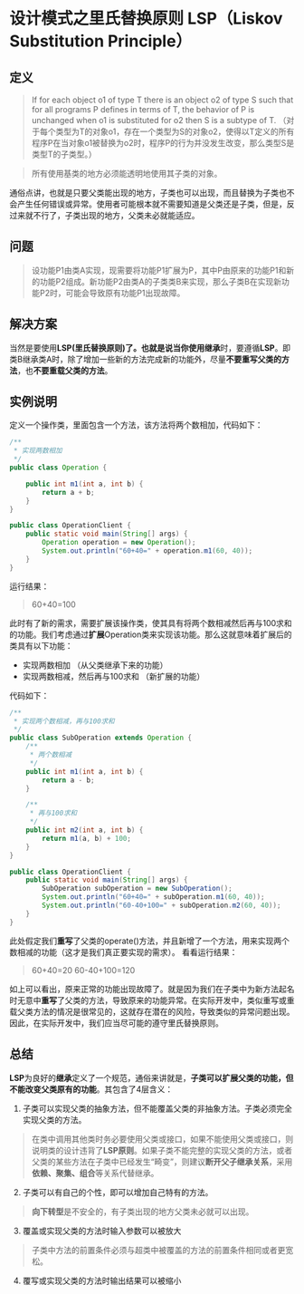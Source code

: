 # 设计模式之里氏替换原则 LSP（Liskov Substitution Principle）

## 定义
> If for each object o1 of type T there is an object o2 of type S such that for all programs P defines in terms of T, the behavior of P is unchanged when o1 is substituted for o2 then S is a subtype of T. （对于每个类型为T的对象o1，存在一个类型为S的对象o2，使得以T定义的所有程序P在当对象o1被替换为o2时，程序P的行为并没发生改变，那么类型S是类型T的子类型。）

> 所有使用基类的地方必须能透明地使用其子类的对象。

通俗点讲，也就是只要父类能出现的地方，子类也可以出现，而且替换为子类也不会产生任何错误或异常。使用者可能根本就不需要知道是父类还是子类，但是，反过来就不行了，子类出现的地方，父类未必就能适应。

## 问题
> 设功能P1由类A实现，现需要将功能P1扩展为P，其中P由原来的功能P1和新的功能P2组成。新功能P2由类A的子类类B来实现，那么子类B在实现新功能P2时，可能会导致原有功能P1出现故障。

## 解决方案
当然是要使用**LSP(里氏替换原则)**了。也就是说当你使用**继承**时，要遵循**LSP**。即类B继承类A时，除了增加一些新的方法完成新的功能外，尽量**不要重写父类的方法**，也**不要重载父类的方法**。

## 实例说明
定义一个操作类，里面包含一个方法，该方法将两个数相加，代码如下：

```java
/**
 * 实现两数相加
 */
public class Operation {

    public int m1(int a, int b) {
        return a + b;
    }
}

public class OperationClient {
    public static void main(String[] args) {
        Operation operation = new Operation();
        System.out.println("60+40=" + operation.m1(60, 40));
    }
}
```

运行结果：

> 60+40=100

此时有了新的需求，需要扩展该操作类，使其具有将两个数相减然后再与100求和的功能。我们考虑通过**扩展**Operation类来实现该功能。那么这就意味着扩展后的类具有以下功能：

- 实现两数相加 （从父类继承下来的功能）
- 实现两数相减，然后再与100求和 （新扩展的功能）

代码如下：

```java
/**
 * 实现两个数相减，再与100求和
 */
public class SubOperation extends Operation {
    /**
     * 两个数相减
     */
    public int m1(int a, int b) {
        return a - b;
    }

    /**
     * 再与100求和
     */
    public int m2(int a, int b) {
        return m1(a, b) + 100;
    }
}

public class OperationClient {
    public static void main(String[] args) {
        SubOperation subOperation = new SubOperation();
        System.out.println("60+40=" + subOperation.m1(60, 40));
        System.out.println("60-40+100=" + subOperation.m2(60, 40));
    }
}
```

此处假定我们**重写**了父类的operate()方法，并且新增了一个方法，用来实现两个数相减的功能（这才是我们真正要实现的需求）。
看看运行结果：

> 60+40=20
> 60-40+100=120

如上可以看出，原来正常的功能出现故障了。就是因为我们在子类中为新方法起名时无意中**重写**了父类的方法，导致原来的功能异常。在实际开发中，类似重写或重载父类方法的情况是很常见的，这就存在潜在的风险，导致类似的异常问题出现。因此，在实际开发中，我们应当尽可能的遵守里氏替换原则。

## 总结

**LSP**为良好的**继承**定义了一个规范，通俗来讲就是，**子类可以扩展父类的功能，但不能改变父类原有的功能**。其包含了4层含义：

1. 子类可以实现父类的抽象方法，但不能覆盖父类的非抽象方法。子类必须完全实现父类的方法。
> 在类中调用其他类时务必要使用父类或接口，如果不能使用父类或接口，则说明类的设计违背了**LSP原则**。如果子类不能完整的实现父类的方法，或者父类的某些方法在子类中已经发生“畸变”，则建议**断开父子继承关系**，采用**依赖、聚集、组合**等关系代替继承。

2. 子类可以有自己的个性，即可以增加自己特有的方法。
> **向下转型**是不安全的，有子类出现的地方父类未必就可以出现。

3. 覆盖或实现父类的方法时输入参数可以被放大
> 子类中方法的前置条件必须与超类中被覆盖的方法的前置条件相同或者更宽松。

4. 覆写或实现父类的方法时输出结果可以被缩小